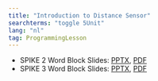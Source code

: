 ```yaml
---
title: "Introduction to Distance Sensor"
searchterms: "toggle 5Unit"
lang: "nl"
tag: ProgrammingLesson
---
```

 <ul>
 <li class="ng-binding">SPIKE 2 Word Block Slides:
 <a href="ProgrammingLessons/DistanceSensor.pptx">PPTX</a>,
 <a href="ProgrammingLessons/DistanceSensor.pdf">PDF</a>
 </li>
 <li class="ng-binding">SPIKE 3 Word Block Slides:
 <a href="ProgrammingLessons/SP3DistanceSensor.pptx">PPTX</a>,
 <a href="ProgrammingLessons/SP3DistanceSensor.pdf">PDF</a>
 </li>

 </ul>
